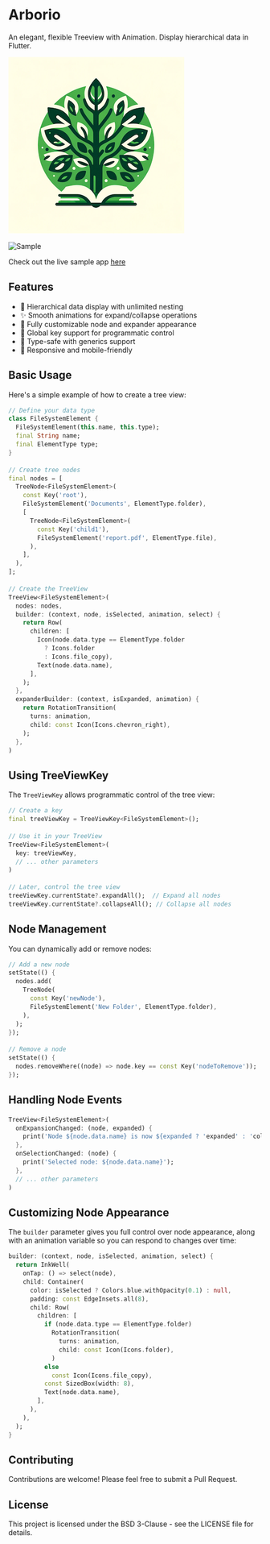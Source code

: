 # Arborio

An elegant, flexible Treeview with Animation. Display hierarchical data in Flutter.

![Logo](/example/assets//images/arborio_small.png)

![Sample](/images/sample.gif)

Check out the live sample app [here](https://melbournedeveloper.github.io/arborio/)

## Features

- 🌳 Hierarchical data display with unlimited nesting
- ✨ Smooth animations for expand/collapse operations
- 🎨 Fully customizable node and expander appearance
- 🔑 Global key support for programmatic control
- 🎯 Type-safe with generics support
- 📱 Responsive and mobile-friendly

## Basic Usage

Here's a simple example of how to create a tree view:

```dart
// Define your data type
class FileSystemElement {
  FileSystemElement(this.name, this.type);
  final String name;
  final ElementType type;
}

// Create tree nodes
final nodes = [
  TreeNode<FileSystemElement>(
    const Key('root'),
    FileSystemElement('Documents', ElementType.folder),
    [
      TreeNode<FileSystemElement>(
        const Key('child1'),
        FileSystemElement('report.pdf', ElementType.file),
      ),
    ],
  ),
];

// Create the TreeView
TreeView<FileSystemElement>(
  nodes: nodes,
  builder: (context, node, isSelected, animation, select) {
    return Row(
      children: [
        Icon(node.data.type == ElementType.folder 
          ? Icons.folder 
          : Icons.file_copy),
        Text(node.data.name),
      ],
    );
  },
  expanderBuilder: (context, isExpanded, animation) {
    return RotationTransition(
      turns: animation,
      child: const Icon(Icons.chevron_right),
    );
  },
)
```

## Using TreeViewKey

The `TreeViewKey` allows programmatic control of the tree view:

```dart
// Create a key
final treeViewKey = TreeViewKey<FileSystemElement>();

// Use it in your TreeView
TreeView<FileSystemElement>(
  key: treeViewKey,
  // ... other parameters
)

// Later, control the tree view
treeViewKey.currentState?.expandAll();  // Expand all nodes
treeViewKey.currentState?.collapseAll(); // Collapse all nodes
```

## Node Management

You can dynamically add or remove nodes:

```dart
// Add a new node
setState(() {
  nodes.add(
    TreeNode(
      const Key('newNode'),
      FileSystemElement('New Folder', ElementType.folder),
    ),
  );
});

// Remove a node
setState(() {
  nodes.removeWhere((node) => node.key == const Key('nodeToRemove'));
});
```

## Handling Node Events

```dart
TreeView<FileSystemElement>(
  onExpansionChanged: (node, expanded) {
    print('Node ${node.data.name} is now ${expanded ? 'expanded' : 'collapsed'}');
  },
  onSelectionChanged: (node) {
    print('Selected node: ${node.data.name}');
  },
  // ... other parameters
)
```

## Customizing Node Appearance

The `builder` parameter gives you full control over node appearance, along with an animation variable so you can respond to changes over time:

```dart
builder: (context, node, isSelected, animation, select) {
  return InkWell(
    onTap: () => select(node),
    child: Container(
      color: isSelected ? Colors.blue.withOpacity(0.1) : null,
      padding: const EdgeInsets.all(8),
      child: Row(
        children: [
          if (node.data.type == ElementType.folder)
            RotationTransition(
              turns: animation,
              child: const Icon(Icons.folder),
            )
          else
            const Icon(Icons.file_copy),
          const SizedBox(width: 8),
          Text(node.data.name),
        ],
      ),
    ),
  );
}
```

## Contributing

Contributions are welcome! Please feel free to submit a Pull Request.

## License

This project is licensed under the BSD 3-Clause - see the LICENSE file for details.
